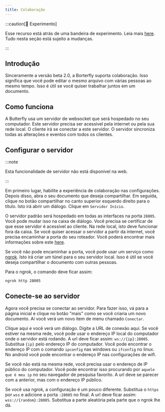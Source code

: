 ```yaml
---
title: Colaboração
---
```


:::caution[🧪 Experimento]

Esse recurso está atrás de uma bandeira de experimento. Leia mais [here](/nightly#experiments).
Tudo nesta seção está sujeito a mudanças.

:::

## Introdução

Sinceramente a versão beta 2.0, a Borterfly suporta colaboração. Isso significa que você pode editar o mesmo arquivo com várias pessoas ao mesmo tempo. Isso é útil se você quiser trabalhar juntos em um documento.

## Como funciona

A Butterfly usa um servidor de websocket que será hospedado no seu computador. Este servidor precisa ser acessível pela internet ou pela sua rede local. O cliente irá se conectar a este servidor. O servidor sincroniza todas as alterações e eventos com todos os clientes.

## Configurar o servidor

:::note

Esta funcionalidade de servidor não está disponível na web.

:::

Em primeiro lugar, habilite a experiência de colaboração nas configurações. Depois disso, abra o seu documento que deseja compartilhar. Em seguida, clique no botão compartilhar no canto superior esquerdo direito para o título. Isto irá abrir um diálogo. Clique em `Servidor Início`.

O servidor padrão será hospedado em todas as interfaces na porta `28005`. Você pode mudar isso na caixa de diálogo. Você precisa se certificar de que esse servidor é acessível ao cliente.
Na rede local, isto deve funcionar fora da caixa. Se você quiser acessar o servidor a partir da internet, você precisa encaminhar a porta do seu roteador. Você poderá encontrar mais informações sobre este [here](https://en.wikipedia.org/wiki/Port_forwarding/).

Se você não pode encaminhar a porta, você pode usar um serviço como [ngrok](https://ngrok.com/). Isto irá criar um túnel para o seu servidor local. Isso é útil se você deseja compartilhar o documento com outras pessoas.

Para o ngrok, o comando deve ficar assim:

```bash
ngrok http 28005
```

## Conecte-se ao servidor

Agora você precisa se conectar ao servidor. Para fazer isso, vá para a página inicial e clique no botão "mais" como se você criaria um novo documento. Aí você verá um novo item de menu chamado `Conectar`.

Clique aqui e você verá um diálogo. Digite a URL de conexão aqui.
Se você estiver na mesma rede, você pode usar o endereço IP local do computador onde o servidor está rodando.
A url deve ficar assim: `ws://{ip}:28005`. Substitua `{ip}` pelo endereço IP do computador. Você pode encontrar o endereço IP com o comando `ipconfig` nas windows ou `ifconfig` no linux. No android você pode encontrar o endereço IP nas configurações de wifi.

Se você não está na mesma rede, você precisa usar o endereço de IP público do computador. Você pode encontrar isso procurando por `aquele que é meu ip` no seu navegador de pesquisa favorito. A url deve se parecer com a anterior, mas com o endereço IP público.

Se você usa ngrok, a configuração é um pouco diferente. Substitua o `https` por `wss` e adicione a porta `:28005` no final. A url deve ficar assim: `wss://{random}:28005`. Substitua a parte aleatória pela parte que o ngrok lhe dá.
